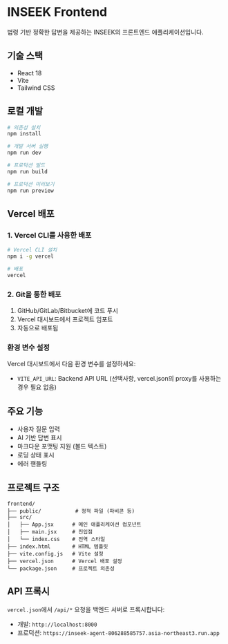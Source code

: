 # INSEEK Frontend

법령 기반 정확한 답변을 제공하는 INSEEK의 프론트엔드 애플리케이션입니다.

## 기술 스택

- React 18
- Vite
- Tailwind CSS

## 로컬 개발

```bash
# 의존성 설치
npm install

# 개발 서버 실행
npm run dev

# 프로덕션 빌드
npm run build

# 프로덕션 미리보기
npm run preview
```

## Vercel 배포

### 1. Vercel CLI를 사용한 배포

```bash
# Vercel CLI 설치
npm i -g vercel

# 배포
vercel
```

### 2. Git을 통한 배포

1. GitHub/GitLab/Bitbucket에 코드 푸시
2. Vercel 대시보드에서 프로젝트 임포트
3. 자동으로 배포됨

### 환경 변수 설정

Vercel 대시보드에서 다음 환경 변수를 설정하세요:

- `VITE_API_URL`: Backend API URL (선택사항, vercel.json의 proxy를 사용하는 경우 필요 없음)

## 주요 기능

- 사용자 질문 입력
- AI 기반 답변 표시
- 마크다운 포맷팅 지원 (볼드 텍스트)
- 로딩 상태 표시
- 에러 핸들링

## 프로젝트 구조

```
frontend/
├── public/           # 정적 파일 (파비콘 등)
├── src/
│   ├── App.jsx      # 메인 애플리케이션 컴포넌트
│   ├── main.jsx     # 진입점
│   └── index.css    # 전역 스타일
├── index.html       # HTML 템플릿
├── vite.config.js   # Vite 설정
├── vercel.json      # Vercel 배포 설정
└── package.json     # 프로젝트 의존성
```

## API 프록시

`vercel.json`에서 `/api/*` 요청을 백엔드 서버로 프록시합니다:
- 개발: `http://localhost:8000`
- 프로덕션: `https://inseek-agent-806288585757.asia-northeast3.run.app`
